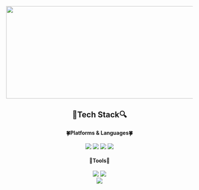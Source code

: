 

<!-- ![header](https://capsule-render.vercel.app/api?type=wave&color=bde0fe&height=200&section=header&text=YounYeong%20Lee&fontSize=50) -->

<div align="center">

<img src='https://user-images.githubusercontent.com/92067780/212530496-83682128-093f-43ef-a737-d4b343cd6778.gif' height="250px" width="600px">
 
<br>


## 🔎Tech Stack🔍



  #### 🍀Platforms & Languages🍀
  <img src="https://img.shields.io/badge/JavaScript-F7DF1E?style=flat-square&logo=JavaScript&logoColor=white"/>
  <img src="https://img.shields.io/badge/Java-007396?style=flat-square&logo=java&logoColor=white"/>
  <img src="https://img.shields.io/badge/HTML-E34F26?style=flat-square&logo=HTML5&logoColor=white"/>
  <img src="https://img.shields.io/badge/CSS-1572B6?style=flat-square&logo=CSS3&logoColor=white"/>
  
  #### 🔨Tools🔨
 <img src="https://img.shields.io/badge/Visual Studio Code-007ACC?style=flat-square&logo=Visual Studio Code&logoColor=white"/>
 <img src="https://img.shields.io/badge/Eclipse-2C2255?style=flat-square&logo=Eclipse IDE&logoColor=white"/>
 <br>
<img src="http://mazandi.herokuapp.com/api?handle=isk7659&theme=cold"/>
 <!--<img src="http://mazandi.herokuapp.com/api?handle=isk7659&theme=cold"/> 백준 브론즈되면 돌아가나 -->

 </div> 
